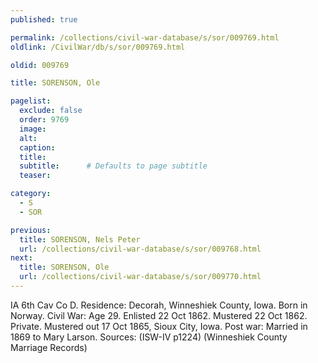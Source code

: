 ```yaml
---
published: true

permalink: /collections/civil-war-database/s/sor/009769.html
oldlink: /CivilWar/db/s/sor/009769.html

oldid: 009769

title: SORENSON, Ole

pagelist:
  exclude: false
  order: 9769
  image: 
  alt:
  caption:
  title:
  subtitle:      # Defaults to page subtitle
  teaser:

category: 
  - S 
  - SOR

previous:
  title: SORENSON, Nels Peter
  url: /collections/civil-war-database/s/sor/009768.html  
next:
  title: SORENSON, Ole
  url: /collections/civil-war-database/s/sor/009770.html   
---
```

IA 6th Cav Co D. Residence: Decorah, Winneshiek County, Iowa. Born in Norway. Civil War: Age 29. Enlisted 22 Oct 1862. Mustered 22 Oct 1862. Private. Mustered out 17 Oct 1865, Sioux City, Iowa. Post war: Married in 1869 to Mary Larson. Sources: (ISW-IV p1224) (Winneshiek County Marriage Records)